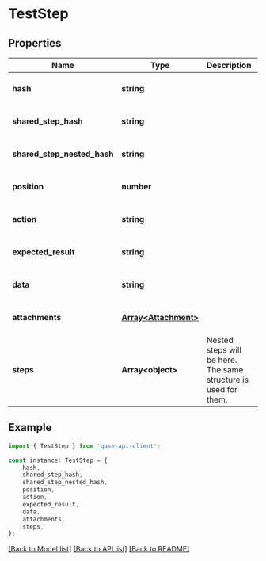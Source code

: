 # TestStep


## Properties

Name | Type | Description | Notes
------------ | ------------- | ------------- | -------------
**hash** | **string** |  | [optional] [default to undefined]
**shared_step_hash** | **string** |  | [optional] [default to undefined]
**shared_step_nested_hash** | **string** |  | [optional] [default to undefined]
**position** | **number** |  | [optional] [default to undefined]
**action** | **string** |  | [optional] [default to undefined]
**expected_result** | **string** |  | [optional] [default to undefined]
**data** | **string** |  | [optional] [default to undefined]
**attachments** | [**Array&lt;Attachment&gt;**](Attachment.md) |  | [optional] [default to undefined]
**steps** | **Array&lt;object&gt;** | Nested steps will be here. The same structure is used for them. | [optional] [default to undefined]

## Example

```typescript
import { TestStep } from 'qase-api-client';

const instance: TestStep = {
    hash,
    shared_step_hash,
    shared_step_nested_hash,
    position,
    action,
    expected_result,
    data,
    attachments,
    steps,
};
```

[[Back to Model list]](../README.md#documentation-for-models) [[Back to API list]](../README.md#documentation-for-api-endpoints) [[Back to README]](../README.md)
